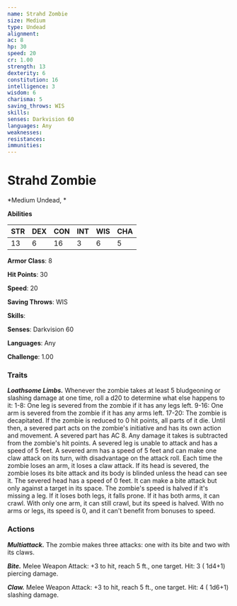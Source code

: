 ```yaml
---
name: Strahd Zombie
size: Medium
type: Undead
alignment: 
ac: 8
hp: 30
speed: 20
cr: 1.00
strength: 13
dexterity: 6
constitution: 16
intelligence: 3
wisdom: 6
charisma: 5
saving_throws: WIS
skills: 
senses: Darkvision 60
languages: Any
weaknesses:
resistances:
immunities:
---
```


# Strahd Zombie

*Medium Undead, *

**Abilities**

| STR | DEX | CON | INT | WIS | CHA |
| --- | --- | --- | --- | --- | --- |
| 13 | 6 | 16 | 3 | 6 | 5 |

**Armor Class**: 8

**Hit Points**: 30

**Speed**: 20

**Saving Throws**: WIS

**Skills**: 

**Senses**: Darkvision 60

**Languages**: Any

**Challenge**: 1.00


### Traits
***Loathsome Limbs.*** Whenever the zombie takes at least 5 bludgeoning or slashing damage at one time, roll a d20 to determine what else happens to it: 1-8: One leg is severed from the zombie if it has any legs left. 9-16: One arm is severed from the zombie if it has any arms left. 17-20: The zombie is decapitated. If the zombie is reduced to 0 hit points, all parts of it die. Until then, a severed part acts on the zombie's initiative and has its own action and movement. A severed part has AC 8. Any damage it takes is subtracted from the zombie's hit points. A severed leg is unable to attack and has a speed of 5 feet. A severed arm has a speed of 5 feet and can make one claw attack on its turn, with disadvantage on the attack roll. Each time the zombie loses an arm, it loses a claw attack. If its head is severed, the zombie loses its bite attack and its body is blinded unless the head can see it. The severed head has a speed of 0 feet. It can make a bite attack but only against a target in its space. The zombie's speed is halved if it's missing a leg. If it loses both legs, it falls prone. If it has both arms, it can crawl. With only one arm, it can still crawl, but its speed is halved. With no arms or legs, its speed is 0, and it can't benefit from bonuses to speed.


### Actions
***Multiattack.*** The zombie makes three attacks: one with its bite and two with its claws.

***Bite.*** Melee Weapon Attack:  +3 to hit, reach 5 ft., one target. Hit: 3 ( 1d4+1) piercing damage.

***Claw.*** Melee Weapon Attack:  +3 to hit, reach 5 ft., one target. Hit: 4 ( 1d6+1) slashing damage.

